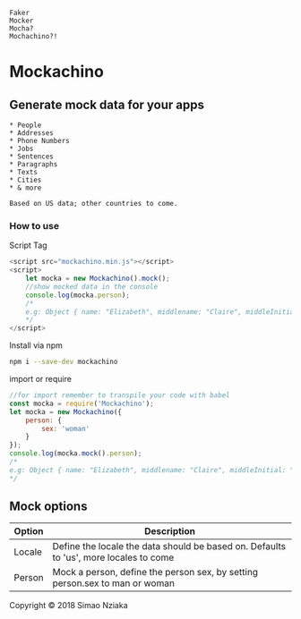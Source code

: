 ```
Faker
Mocker
Mocha?
Mochachino?!
```

# Mockachino

## Generate mock data for your apps

    * People
    * Addresses
    * Phone Numbers
    * Jobs
    * Sentences
    * Paragraphs
    * Texts
    * Cities
    * & more

    Based on US data; other countries to come.

### How to use

Script Tag

```js
<script src="mockachino.min.js"></script>
<script>
    let mocka = new Mockachino().mock();
    //show mocked data in the console
    console.log(mocka.person);
    /*
    e.g: Object { name: "Elizabeth", middlename: "Claire", middleInitial: "C.", lastname: "Cook", initials: "E.C", email: "elizabeth.cook@outlook.com", academicTitle: "Dr.", title: "Mrs." }
    */
</script>
```

Install via npm

```bash
npm i --save-dev mockachino
```

import or require

```js
//for import remember to transpile your code with babel
const mocka = require('Mockachino');
let mocka = new Mockachino({
    person: {
        sex: 'woman'
    }
});
console.log(mocka.mock().person);
/*
e.g: Object { name: "Elizabeth", middlename: "Claire", middleInitial: "C.", lastname: "Cook", initials: "E.C", email: "elizabeth.cook@outlook.com", academicTitle: "Dr.", title: "Mrs." }
*/
```

## Mock options

| Option | Description |
| --- | --- |
| Locale | Define the locale the data should be based on. Defaults to 'us', more locales to come |
| Person | Mock a person, define the person sex, by setting person.sex to man or woman |

Copyright &copy; 2018 Simao Nziaka
